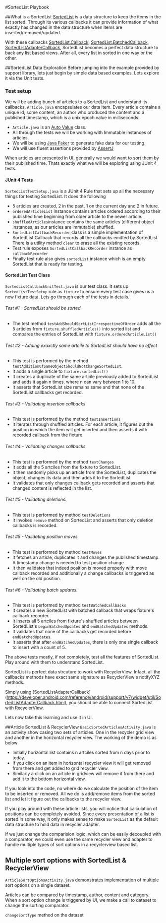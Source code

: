#SortedList Playbook

##What is a SortedList
[SortedList](https://developer.android.com/reference/android/support/v7/util/SortedList.html) is a data structure to keep the items in the list sorted. Through its various callbacks it can provide information of what exactly has changed in the data structure when items are inserted/removed/updated.

With these callbacks [SortedList.Callback](https://developer.android.com/reference/android/support/v7/util/SortedList.Callback.html), [SortedList.BatchedCallback](https://developer.android.com/reference/android/support/v7/util/SortedList.BatchedCallback.html), [SortedListAdapterCallback](https://developer.android.com/reference/android/support/v7/widget/util/SortedListAdapterCallback.html), SortedList becomes a perfect data structure to back any list based views. After all, every list in sorted in one way or the other.

##SortedList Data Exploration
Before jumping into the example provided by support library, lets just begin by simple data based examples. Lets explore it via the Unit tests.

### Test setup  
We will be adding bunch of articles to a SortedList and understand its callbacks. `Article.java` encapsulates our data item. Every article contains a unique id, some content, an author who produced the content and a published timestamp, which is a unix epoch value in milliseconds.

* `Article.java` is an [Auto Value](https://github.com/google/auto/blob/master/value/userguide/index.md) class. 
* All through the tests we will be working with Immutable instances of articles.  
* We will be using [Java Faker](https://github.com/DiUS/java-faker) to generate fake data for our testing.  
* We will use fluent assertions provided by [AssertJ](http://joel-costigliola.github.io/assertj/)

When articles are presented in UI, generally we would want to sort them by their published time. Thats exactly what we will be exploring using JUnit 4 tests.

#### JUnit 4 Tests
`SortedListTestSetup.java` is a JUnit 4 Rule that sets up all the necessary things for testing SortedList. It does the following

* 5 articles are created, 2 in the past, 1 on the current day and 2 in future.
* `orderedArticleList` instance contains articles ordered according to their published time beginning from older article to the newer article. 
* `shuffledArticles`instance contains the same articles (different object instances, as our articles are immutable) shuffled.
* `SortedListCallbackRecorder` class is a simple implementation of SortedList Callback that records all the callbacks emitted by SortedList. There is a utility method `clear` to erase all the existing records.  
* Test rule exposes `SortedListCallbackRecorder` instance as `callbackRecorder`
* Finally test rule also gives `sortedList` instance which is an empty SortedList that is ready for testing.

#### SortedList Test Class
`SortedListCallbackUnitTest.java` is our test class. It sets up `SortedListTestSetup` rule as `fixture` to ensure every test case gives us a new fixture data. Lets go through each of the tests in details.

###### Test #1 - SortedList should be sorted. 
* The test method `testAddShouldSortListIrrespectiveOfOrder` adds all the 5 articles from `fixture.shuffledArticles()` into sorted list and compares the entries of SortedList with `fixture.orderedArticleList()`

###### Test #2 - Adding exaxctly same artcile to SortedList should have no effect
* This test is performed by the method `testAdditionOfSameObjectShouldNotChangeSortedList`. 
* It adds a single article to `fixture.sortedList()`
* It creates a duplicate of the same artcile previously added to SortedList and adds it again n times, where n can vary between 1 to 10.
* It asserts that SortedList size remains same and that none of the SortedList callbacks get recorded.

###### Test #3 - Validating insertion callbacks
* This test is performed by the method `testInsertions`
* It iterates through shuffled articles. For each article, it figures out the position in which the item will get inserted and then asserts it with recorded callback from the fixture.

###### Test #4 - Validating changes callbacks
* This test is performed by the method `testChanges`
* It adds all the 5 artciles from the fixture to SortedList.
* It then randomly picks up an article from the SortedList, duplicates the object, changes its data and then adds it to the SortedList
* It validates that only changes callback gets recorded and asserts that changed content is reflected in the list.

###### Test #5 - Validating deletions.
* This test is performed by method `testDeletions`
* It invokes `remove` method on SortedList and asserts that only deletion callbacks is recorded.


###### Test #5 - Validating position moves.
* This test is performed by method `testMoves`
* It fetches an article, duplicates it and changes the published timestamp. A timestamp change is needed to test position change
* It then validates that indeed position is moved properly with move callback recorded and additionally a change callbacks is triggered as well on the old position.

###### Test #6 - Validating batch updates.
* This test is performed by method `testBatchedCallbacks`
* It creates a new SortedList with batched callback that wraps fixture's callback recorder.
* It inserts all 5 artciles from fixture's shuffled articles between SortedList's `beginBatchedUpdates` and `endBatchedUpdates` methods.
* It validates that none of the callbacks get recorded before `endBatchedUpdates`.
* It asserts that after `endBatchedUpdates`, there is only one single callback to insert with a count of 5.

The above tests mostly, if not completely, test all the features of SortedList. Play around with them to understand SortedList.

SortedList is perfect data strcuture to work with RecyclerView. Infact, all the callbacks methods have exact same signature as RecyclerView's notifyXYZ methods.

Simply using [SortedListAdapterCallback] (https://developer.android.com/reference/android/support/v7/widget/util/SortedListAdapterCallback.html), you should be able to connect SortedList with RecyclerView.

Lets now take this learning and use it in UI.

##Article SortedList & RecyclerView
`BasicSortedArticlesActivity.java` is an activity show casing two sets of articles. One in the recycler grid view and another in the horizontal recycler view. The working of the demo is as below

* Initially horizontal list contains n artciles sorted from n days prior to today.
* If you click on an item in horizontal recycler view it will get removed from there and get added to grid recycler view.
* Similarly a click on an article in gridview will remove it from there and add it to the bottom horizontal view.

If you look into the code, no where do we calculate the position of the item to be inserted or removed. All we do is add/remove items from the sorted list and let it figure out the callbacks to the recycler view.

If you play around with these article lists, you will notice that calculation of positions can be completely avoided. Since every presentation of a list is sorted in some way, it only makes sense to make `SortedList` as the default data structure to hold data in recycler adapter.

If we just change the comparision logic, which can be easily decoupled with a comparator, we could even use the same recycler view and adapter to handle multiple types of sort options in a recyclerview based list.

## Multiple sort options with SortedList & RecyclerView
`ArticleSortOptionsActivity.java` demonstrates implementation of multiple sort options on a single dataset.

Articles can be compared by timestamp, author, content and category. When a sort option change is triggered by UI, we make a call to dataset to change the sorting comparator. 

`changeSortType` method on the dataset 
